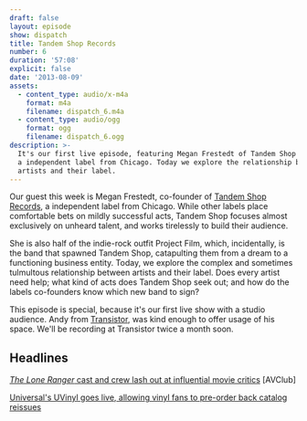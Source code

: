 ```yaml
---
draft: false
layout: episode
show: dispatch
title: Tandem Shop Records
number: 6
duration: '57:08'
explicit: false
date: '2013-08-09'
assets:
  - content_type: audio/x-m4a
    format: m4a
    filename: dispatch_6.m4a
  - content_type: audio/ogg
    format: ogg
    filename: dispatch_6.ogg
description: >-
  It's our first live episode, featuring Megan Frestedt of Tandem Shop Records,
  a independent label from Chicago. Today we explore the relationship between
  artists and their label.
---
```

Our guest this week is Megan Frestedt, co-founder of [Tandem Shop Records](http://home.tandemshoprecords.com), a independent label from Chicago. While other labels place comfortable bets on mildly successful acts, Tandem Shop focuses almost exclusively on unheard talent, and works tirelessly to build their audience.

She is also half of the indie-rock outfit Project Film, which, incidentally, is the band that spawned Tandem Shop, catapulting them from a dream to a functioning business entity. Today, we explore the complex and sometimes tulmultous relationship between artists and their label. Does every artist need help; what kind of acts does Tandem Shop seek out; and how do the labels co-founders know which new band to sign?

This episode is special, because it's our first live show with a studio audience. Andy from [Transistor](http://transistorchicago.com), was kind enough to offer usage of his space. We'll be recording at Transistor twice a month soon.

## Headlines

[*The Lone Ranger* cast and crew lash out at influential movie critics](http://www.avclub.com/articles/the-lone-ranger-crew-still-cant-believe-critics-cr,101242/) [AVClub]

[Universal's UVinyl goes live, allowing vinyl fans to pre-order back catalog reissues](http://www.tinymixtapes.com/news/universal-uses-uvinyl-crowdsourcing-to-fund-reissues)